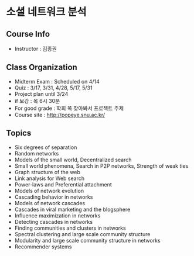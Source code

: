 # 소셜 네트워크 분석

## Course Info

* Instructor : 김종권

## Class Organization

* Midterm Exam : Scheduled on 4/14
* Quiz : 3/17, 3/31, 4/28, 5/17, 5/31
* Project plan until 3/24
* if 보강 : 목 6시 30분
* For good grade : 학회 쪽 찾아봐서 프로젝트 주제
* Course site : http://popeye.snu.ac.kr/

## Topics

* Six degrees of separation
* Random networks
* Models of the small world, Decentralized search
* Small world phenomena, Search in P2P networks, Strength of weak ties
* Graph structure of the web
* Link analysis for Web search
* Power-laws and Preferential attachment
* Models of network evolution
* Cascading behavior in networks
* Models of network cascades
* Cascades in viral marketing and the blogsphere
* Influence maximization in networks
* Detecting cascades in networks
* Finding communities and clusters in networks
* Spectral clustering and large scale community structure
* Modularity and large scale community structure in networks
* Recommender systems
